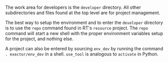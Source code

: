 

The work area for developers is the `developer` directory. All other subdirectories
and files found at the top level are for project management.

The best way to setup the environment and to enter the `developer` directory is
to use the `repo` command found in RT's `resource` project. The `repo` command
will start a new shell with the proper environment variables setup for the 
project, and nothing else.

A project can also be entered by sourcing `env_dev` by running the command
`. exector/env_dev` in a shell.  `use_tool` is analogous to `activate` in Python.





